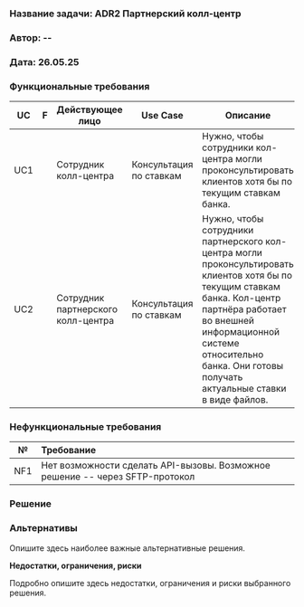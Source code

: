 ### <a name="_b7urdng99y53"></a>**Название задачи: ADR2 Партнерский колл-центр** 
### <a name="_hjk0fkfyohdk"></a>**Автор: --**
### <a name="_uanumrh8zrui"></a>**Дата: 26.05.25**
### <a name="_3bfxc9a45514"></a>**Функциональные требования**

| UC | F  |  Действующее лицо  | Use Case  | Описание  |
|----|----|--------------------|-----------|-----------|
| UC1 |   | Сотрудник колл-центра  |  Консультация по ставкам | Нужно, чтобы сотрудники кол-центра могли проконсультировать клиентов хотя бы по текущим ставкам банка.   |
| UC2 |  | Сотрудник партнерского колл-центра  |  Консультация по ставкам | Нужно, чтобы сотрудники партнерского кол-центра могли проконсультировать клиентов хотя бы по текущим ставкам банка. Кол-центр партнёра работает во внешней информационной системе относительно банка. Они готовы получать актуальные ставки в виде файлов.    |



### <a name="_u8xz25hbrgql"></a>**Нефункциональные требования**

|**№**|**Требование**|
| :-: | :- |
| NF1 | Нет возможности сделать API-вызовы. Возможное решение -- через SFTP-протокол |


### <a name="_qmphm5d6rvi3"></a>**Решение**


### <a name="_bjrr7veeh80c"></a>**Альтернативы**
Опишите здесь наиболее важные альтернативные решения.

**Недостатки, ограничения, риски**

Подробно опишите здесь недостатки, ограничения и риски выбранного решения.

